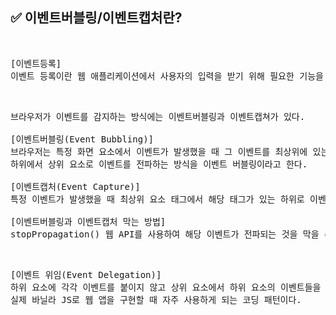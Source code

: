## ✅ 이벤트버블링/이벤트캡처란?
<br>

<div markdown="1">

<pre>
[이벤트등록]
이벤트 등록이란 웹 애플리케이션에서 사용자의 입력을 받기 위해 필요한 기능을 말한다.
</pre>
</div>

<br />

<div markdown="1">

<pre>
브라우저가 이벤트를 감지하는 방식에는 이벤트버블링과 이벤트캡쳐가 있다.

[이벤트버블링(Event Bubbling)]
브라우저는 특정 화면 요소에서 이벤트가 발생했을 때 그 이벤트를 최상위에 있는 화면 요소까지 이벤트를 전파시키는데
하위에서 상위 요소로 이벤트를 전파하는 방식을 이벤트 버블링이라고 한다.

[이벤트캡처(Event Capture)]
특정 이벤트가 발생했을 때 최상위 요소 태그에서 해당 태그가 있는 하위로 이벤트를 전파하는 방식을 이벤트 캡쳐라고 한다.

[이벤트버블링과 이벤트캡처 막는 방법]
stopPropagation() 웹 API를 사용하여 해당 이벤트가 전파되는 것을 막을 수 있다.
</pre>
</div>

<br />

<div markdown="1">

<pre>
[이벤트 위임(Event Delegation)]
하위 요소에 각각 이벤트를 붙이지 않고 상위 요소에서 하위 요소의 이벤트들을 제어하는 방식으로 
실제 바닐라 JS로 웹 앱을 구현할 때 자주 사용하게 되는 코딩 패턴이다.

</pre>
</div>

<br />

